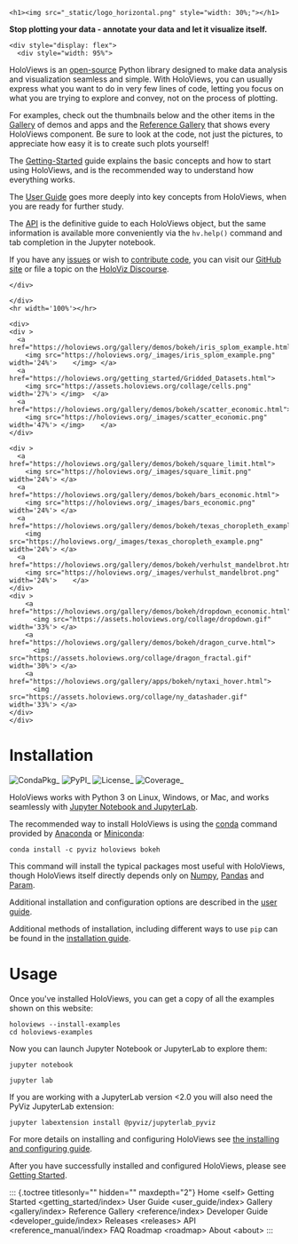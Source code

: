 ```{=html}
<h1><img src="_static/logo_horizontal.png" style="width: 30%;"></h1>
```

**Stop plotting your data - annotate your data and let it visualize
itself.**

```{=html}
<div style="display: flex">
  <div style="width: 95%">
```

HoloViews is an
[open-source](https://github.com/holoviz/holoviews/blob/main/LICENSE.txt)
Python library designed to make data analysis and visualization seamless
and simple. With HoloViews, you can usually express what you want to do
in very few lines of code, letting you focus on what you are trying to
explore and convey, not on the process of plotting.

For examples, check out the thumbnails below and the other items in the
[Gallery](gallery) of demos and apps and the [Reference
Gallery](reference) that shows every HoloViews component. Be sure to
look at the code, not just the pictures, to appreciate how easy it is to
create such plots yourself!

The [Getting-Started](getting_started) guide explains the basic concepts
and how to start using HoloViews, and is the recommended way to
understand how everything works.

The [User Guide](user_guide) goes more deeply into key concepts from
HoloViews, when you are ready for further study.

The [API](reference_manual) is the definitive guide to each HoloViews
object, but the same information is available more conveniently via the
`hv.help()` command and tab completion in the Jupyter notebook.

If you have any [issues](https://github.com/holoviz/holoviews/issues) or
wish to [contribute
code](https://help.github.com/articles/about-pull-requests), you can
visit our [GitHub site](https://github.com/holoviz/holoviews) or file a
topic on the [HoloViz Discourse](https://discourse.holoviz.org/).

```{=html}
</div>
```

```{=html}
</div>
<hr width='100%'></hr>
```

```{=html}
<div>
<div >
  <a href="https://holoviews.org/gallery/demos/bokeh/iris_splom_example.html">
    <img src="https://holoviews.org/_images/iris_splom_example.png" width='24%'>    </img> </a>
  <a href="https://holoviews.org/getting_started/Gridded_Datasets.html">
    <img src="https://assets.holoviews.org/collage/cells.png" width='27%'> </img>  </a>
  <a href="https://holoviews.org/gallery/demos/bokeh/scatter_economic.html">
    <img src="https://holoviews.org/_images/scatter_economic.png" width='47%'> </img>    </a>
</div>

<div >
  <a href="https://holoviews.org/gallery/demos/bokeh/square_limit.html">
    <img src="https://holoviews.org/_images/square_limit.png" width='24%'> </a>
  <a href="https://holoviews.org/gallery/demos/bokeh/bars_economic.html">
    <img src="https://holoviews.org/_images/bars_economic.png" width='24%'> </a>
  <a href="https://holoviews.org/gallery/demos/bokeh/texas_choropleth_example.html">
    <img src="https://holoviews.org/_images/texas_choropleth_example.png"    width='24%'> </a>
  <a href="https://holoviews.org/gallery/demos/bokeh/verhulst_mandelbrot.html">
    <img src="https://holoviews.org/_images/verhulst_mandelbrot.png" width='24%'>    </a>
</div>
<div >
    <a href="https://holoviews.org/gallery/demos/bokeh/dropdown_economic.html">
      <img src="https://assets.holoviews.org/collage/dropdown.gif" width='33%'> </a>
    <a href="https://holoviews.org/gallery/demos/bokeh/dragon_curve.html">
      <img src="https://assets.holoviews.org/collage/dragon_fractal.gif" width='30%'> </a>
    <a href="https://holoviews.org/gallery/apps/bokeh/nytaxi_hover.html">
      <img src="https://assets.holoviews.org/collage/ny_datashader.gif" width='33%'> </a>
</div>
</div>
```

# Installation

![CondaPkg](https://img.shields.io/conda/v/anaconda/holoviews.svg?label=conda%7Cdefaults&style=flat&colorB=4488ff)\_
![PyPI](https://img.shields.io/pypi/v/holoviews.svg)\_
![License](https://img.shields.io/pypi/l/holoviews.svg)\_
![Coverage](https://codecov.io/gh/holoviz/holoviews/branch/main/graph/badge.svg)\_

HoloViews works with Python 3 on Linux, Windows, or Mac, and works
seamlessly with [Jupyter Notebook and JupyterLab](https://jupyter.org).

The recommended way to install HoloViews is using the
[conda](https://docs.conda.io/projects/conda/en/latest/index.html)
command provided by
[Anaconda](https://docs.anaconda.com/anaconda/install/) or
[Miniconda](https://docs.conda.io/en/latest/miniconda.html):

    conda install -c pyviz holoviews bokeh

This command will install the typical packages most useful with
HoloViews, though HoloViews itself directly depends only on
[Numpy](https://numpy.org), [Pandas](https://pandas.pydata.org) and
[Param](https://param.holoviz.org/).

Additional installation and configuration options are described in the
[user guide](user_guide/Installing_and_Configuring.html).

Additional methods of installation, including different ways to use
`pip` can be found in the [installation guide](install.html).

# Usage

Once you\'ve installed HoloViews, you can get a copy of all the examples
shown on this website:

    holoviews --install-examples
    cd holoviews-examples

Now you can launch Jupyter Notebook or JupyterLab to explore them:

    jupyter notebook

    jupyter lab

If you are working with a JupyterLab version \<2.0 you will also need
the PyViz JupyterLab extension:

    jupyter labextension install @pyviz/jupyterlab_pyviz

For more details on installing and configuring HoloViews see [the
installing and configuring
guide](user_guide/Installing_and_Configuring.html).

After you have successfully installed and configured HoloViews, please
see [Getting Started](getting_started/index.html).

::: {.toctree titlesonly="" hidden="" maxdepth="2"}
Home \<self\> Getting Started \<getting_started/index\> User Guide
\<user_guide/index\> Gallery \<gallery/index\> Reference Gallery
\<reference/index\> Developer Guide \<developer_guide/index\> Releases
\<releases\> API \<reference_manual/index\> FAQ Roadmap \<roadmap\>
About \<about\>
:::

